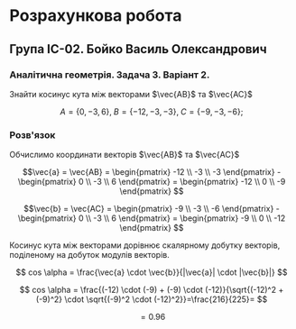 # Розрахункова робота

## Група ІС-02. Бойко Василь Олександрович

### Аналітична геометрія. Задача 3. Варіант 2.

Знайти косинус кута між векторами $\vec{AB}$ та $\vec{AC}$

$$A = \{0,-3,6\},\;
B = \{-12,-3,-3\},\;
C = \{-9,-3,-6\};
$$


### Розв'язок

Обчислимо координати векторів $\vec{AB}$ та $\vec{AC}$

$$\vec{a} = \vec{AB} = \begin{pmatrix} -12 \\ -3 \\ -3 \end{pmatrix} 
-\begin{pmatrix} 0 \\ -3 \\ 6 \end{pmatrix} 
= \begin{pmatrix} -12 \\ 0 \\ -9 \end{pmatrix}
$$

$$\vec{b} = \vec{AC} = \begin{pmatrix} -9 \\ -3 \\ -6 \end{pmatrix} 
-\begin{pmatrix} 0 \\ -3 \\ 6 \end{pmatrix} 
= \begin{pmatrix} -9 \\ 0 \\ -12 \end{pmatrix}
$$

Косинус кута між векторами дорівнює скалярному добутку векторів, поділеному на добуток модулів векторів.

$$ cos \alpha = \frac{\vec{a} \cdot \vec{b}}{|\vec{a}| \cdot |\vec{b}|}
$$

$$ cos \alpha = \frac{(-12) \cdot (-9) + (-9) \cdot (-12)}{\sqrt{(-12)^2 + (-9)^2} \cdot \sqrt{(-9)^2 \cdot (-12)^2}}=\frac{216}{225}=
$$

$$=0.96
$$